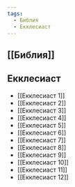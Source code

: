 ```yaml
---
tags:
  - Библия
  - Екклесиаст
---
```

## [[Библия]]
## Екклесиаст
- [[Екклесиаст 1]]
- [[Екклесиаст 2]]
- [[Екклесиаст 3]]
- [[Екклесиаст 4]]
- [[Екклесиаст 5]]
- [[Екклесиаст 6]]
- [[Екклесиаст 7]]
- [[Екклесиаст 8]]
- [[Екклесиаст 9]]
- [[Екклесиаст 10]]
- [[Екклесиаст 11]]
- [[Екклесиаст 12]]
